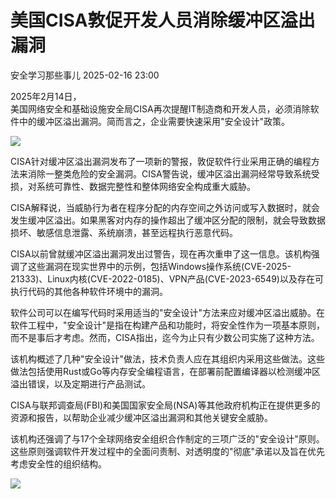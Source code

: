 #  美国CISA敦促开发人员消除缓冲区溢出漏洞   
 安全学习那些事儿   2025-02-16 23:00  
  
2025年2月14日，  
美国网络安全和基础设施安全局CISA再次提醒IT制造商和开发人员，必须消除软件中的缓冲区溢出漏洞。简而言之，企业需要快速采用"安全设计"政策。  
  
![](https://mmbiz.qpic.cn/mmbiz_jpg/6f3GVNknoyZTqqhlv7YoMTXHO9KlR12deHXOgFlyFXBHqrS6Ph56icdRIvKwrvCDCHc2PxjJmU48AnO7hR3kuRQ/640?wx_fmt=jpeg&from=appmsg "")  
  
CISA针对缓冲区溢出漏洞发布了一项新的警报，敦促软件行业采用正确的编程方法来消除一整类危险的安全漏洞。CISA警告说，缓冲区溢出漏洞经常导致系统受损，对系统可靠性、数据完整性和整体网络安全构成重大威胁。  
  
CISA解释说，当威胁行为者在程序分配的内存空间之外访问或写入数据时，就会发生缓冲区溢出。如果黑客对内存的操作超出了缓冲区分配的限制，就会导致数据损坏、敏感信息泄露、系统崩溃，甚至远程执行恶意代码。  
  
CISA以前曾就缓冲区溢出漏洞发出过警告，现在再次重申了这一信息。该机构强调了这些漏洞在现实世界中的示例，包括Windows操作系统(CVE-2025-21333)、Linux内核(CVE-2022-0185)、VPN产品(CVE-2023-6549)以及存在可执行代码的其他各种软件环境中的漏洞。  
  
软件公司可以在编写代码时采用适当的"安全设计"方法来应对缓冲区溢出威胁。在软件工程中，"安全设计"是指在构建产品和功能时，将安全性作为一项基本原则，而不是事后才考虑。然而，CISA指出，迄今为止只有少数公司实施了这种方法。  
  
该机构概述了几种"安全设计"做法，技术负责人应在其组织内采用这些做法。这些做法包括使用Rust或Go等内存安全编程语言，在部署前配置编译器以检测缓冲区溢出错误，以及定期进行产品测试。  
  
CISA与联邦调查局(FBI)和美国国家安全局(NSA)等其他政府机构正在提供更多的资源和报告，以帮助企业减少缓冲区溢出漏洞和其他关键安全威胁。  
  
该机构还强调了与17个全球网络安全组织合作制定的三项广泛的"安全设计"原则。这些原则强调软件开发过程中的全面问责制、对透明度的"彻底"承诺以及旨在优先考虑安全性的组织结构。  
  
![](https://mmbiz.qpic.cn/mmbiz_jpg/6f3GVNknoyZ6rBYZlgD1gSJF9MfU3LiaKvXeY42OWHKLSToKI3PUoicJABOMsgzmqjtb4ickaZhxndXyGHkUhciaZg/640?wx_fmt=jpeg "")  
  
